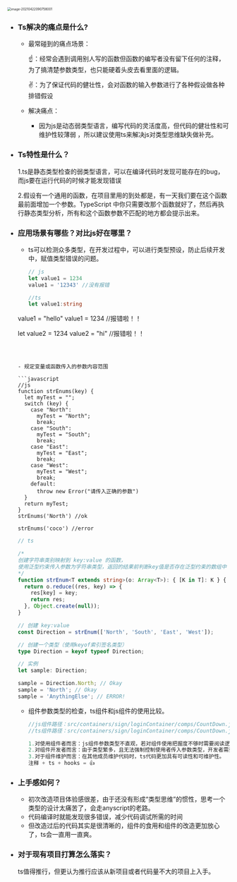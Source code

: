 <img src="/Users/other/Library/Application Support/typora-user-images/image-20210422090758001.png" alt="image-20210422090758001" style="zoom:50%;" />

- ### Ts解决的痛点是什么?

  - 最常碰到的痛点场景：

    ☝️：经常会遇到调用别人写的函数但函数的编写者没有留下任何的注释，为了搞清楚参数类型，也只能硬着头皮去看里面的逻辑。

    ✌️：为了保证代码的健壮性，会对函数的输入参数进行了各种假设做各种排错假设

  

  - 解决痛点：
    - 因为js是动态弱类型语言，编写代码的灵活度高，但代码的健壮性和可维护性较薄弱 ，所以建议使用ts来解决js对类型思维缺失做补充。

  

- ### Ts特性是什么？

  1.ts是静态类型检查的弱类型语言，可以在编译代码时发现可能存在的bug，而js要在运行代码的时候才能发现错误

  2.假设有一个通用的函数，在项目里用的到处都是，有一天我们要在这个函数最前面增加一个参数。TypeScript 中你只需要改那个函数就好了，然后再执行静态类型分析，所有和这个函数参数不匹配的地方都会提示出来。

  

- ### 应用场景有哪些？对比js好在哪里？

  - ts可以检测众多类型，在开发过程中，可以进行类型预设，防止后续开发中，赋值类型错误的问题。

    ```javascript
    // js
    let value1 = 1234
    value1 = '12343' //没有报错
    ```
    
    ```typescript
    //ts
    let value1:string
  value1 = "hello"
    value1 = 1234 //报错啦！！
    
    let value2 = 1234
    value2 = "hi" //报错啦！！
    ```

    

  - 规定变量或函数传入的参数内容范围

    ```javascript
    //js
    function strEnums(key) {
      let myTest = "";
      switch (key) {
        case "North":
          myTest = "North";
          break;
        case "South":
          myTest = "South";
          break;
        case "East":
          myTest = "East";
          break;
        case "West":
          myTest = "West";
          break;
        default:
          throw new Error("请传入正确的参数")
      }
      return myTest;
    }
    strEnums('North') //ok
    
    strEnums('coco') //error
    ```
    
    
    
    ```typescript
    // ts
    
    /*
    创建字符串类别映射到 key:value 的函数，
    使用泛型约束传入参数为字符串类型，返回的结果前判断key值是否存在泛型约束的数组中
    */
    function strEnum<T extends string>(o: Array<T>): { [K in T]: K } {
      return o.reduce((res, key) => {
        res[key] = key;
        return res;
      }, Object.create(null));
    }
    
    // 创建 key:value 
    const Direction = strEnum(['North', 'South', 'East', 'West']);
    
    // 创建一个类型（使用keyof索引签名类型）
    type Direction = keyof typeof Direction;
    
    // 实例
    let sample: Direction;
    
    sample = Direction.North; // Okay
    sample = 'North'; // Okay
    sample = 'AnythingElse'; // ERROR!
    ```
    
    
    
  - 组件参数类型的检查，ts组件和js组件的使用比较。

    ```javascript
    //js组件路径：src/containers/sign/loginContainer/comps/CountDown.js
    //ts组件路径：src/containers/sign/loginContainer/comps/CountDown.js
    
    1.对使用组件者而言：js组件参数类型不直观，若对组件使用把握度不够时需要阅读逻辑后再去思考参数传入的安全性。
    2.对组件开发者而言：由于类型繁多，且无法强制控制使用者传入参数类型，开发者需要考虑参数传入的类型或是否为空的问题做过多的安全校验。
    3.对于组件维护而言：在其他成员维护代码时，ts代码更加具有可读性和可维护性。
    注释 + ts + hooks = 👍 
    
    ```

  

- ### 上手感如何？

  - 初次改造项目体验感很差，由于还没有形成“类型思维”的惯性，思考一个类型的设计太痛苦了，会走anyscript的老路。
  - 代码编译时就能发现很多错误，减少代码调试所需的时间
  - 但改造过后的代码其实是很清晰的，组件的食用和组件的改造更加放心了，ts会一直用一直爽。

  

- ### 对于现有项目打算怎么落实？

  ts值得推行，但更认为推行应该从新项目或者代码量不大的项目上入手。

  
